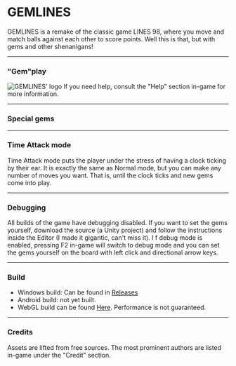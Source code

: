 # GEMLINES

GEMLINES is a remake of the classic game LINES 98, where you move and match balls against each other to score points. Well this is that, but with gems and other shenanigans!

-------
### "Gem"play
![GEMLINES' logo](gemlines-src/Assets/Sprites/Icons/Icon.png)
If you need help, consult the "Help" section in-game for more information.

-----------
### Special gems

-----------
### Time Attack mode
Time Attack mode puts the player under the stress of having a clock ticking by their ear. It is exactly the same as Normal mode, but you can make any number of moves you want. That is, until the clock ticks and new gems come into play.

-----------
### Debugging
All builds of the game have debugging disabled. If you want to set the gems yourself, download the source (a Unity project) and follow the instructions inside the Editor (I made it gigantic, can't miss it).
I
f debug mode is enabled, pressing F2 in-game will switch to debug mode and you can set the gems yourself on the board with left click and directional arrow keys.

---------
### Build
- Windows build: Can be found in [Releases](https://github.com/sendnoose/gemlines-src/releases)
- Android build: not yet built.
- WebGL build can be found [Here](https://sendnoose.github.io/gemlines-webgl/). Performance is not guaranteed.

-------
### Credits
Assets are lifted from free sources. The most prominent authors are listed in-game under the "Credit" section.

